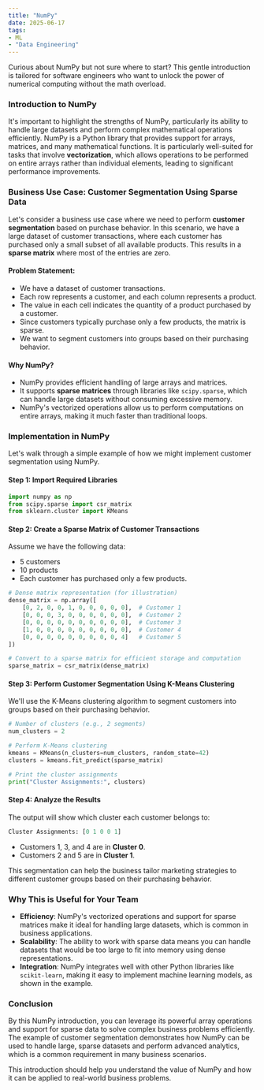 ```yaml
---
title: "NumPy"
date: 2025-06-17
tags:
- ML
- "Data Engineering"
---
```


Curious about NumPy but not sure where to start? This gentle introduction is tailored for software engineers who want to unlock the power of numerical computing without the math overload.

### Introduction to NumPy

It's important to highlight the strengths of NumPy, particularly its ability to handle large datasets and perform complex mathematical operations efficiently. NumPy is a Python library that provides support for arrays, matrices, and many mathematical functions. It is particularly well-suited for tasks that involve **vectorization**, which allows operations to be performed on entire arrays rather than individual elements, leading to significant performance improvements.

### Business Use Case: Customer Segmentation Using Sparse Data

Let's consider a business use case where we need to perform **customer segmentation** based on purchase behavior. In this scenario, we have a large dataset of customer transactions, where each customer has purchased only a small subset of all available products. This results in a **sparse matrix** where most of the entries are zero.

#### Problem Statement:
- We have a dataset of customer transactions.
- Each row represents a customer, and each column represents a product.
- The value in each cell indicates the quantity of a product purchased by a customer.
- Since customers typically purchase only a few products, the matrix is sparse.
- We want to segment customers into groups based on their purchasing behavior.

#### Why NumPy?
- NumPy provides efficient handling of large arrays and matrices.
- It supports **sparse matrices** through libraries like `scipy.sparse`, which can handle large datasets without consuming excessive memory.
- NumPy's vectorized operations allow us to perform computations on entire arrays, making it much faster than traditional loops.

### Implementation in NumPy

Let's walk through a simple example of how we might implement customer segmentation using NumPy.

#### Step 1: Import Required Libraries

```python
import numpy as np
from scipy.sparse import csr_matrix
from sklearn.cluster import KMeans
```

#### Step 2: Create a Sparse Matrix of Customer Transactions

Assume we have the following data:

- 5 customers
- 10 products
- Each customer has purchased only a few products.

```python
# Dense matrix representation (for illustration)
dense_matrix = np.array([
    [0, 2, 0, 0, 1, 0, 0, 0, 0, 0],  # Customer 1
    [0, 0, 0, 3, 0, 0, 0, 0, 0, 0],  # Customer 2
    [0, 0, 0, 0, 0, 0, 0, 0, 0, 0],  # Customer 3
    [1, 0, 0, 0, 0, 0, 0, 0, 0, 0],  # Customer 4
    [0, 0, 0, 0, 0, 0, 0, 0, 0, 4]   # Customer 5
])

# Convert to a sparse matrix for efficient storage and computation
sparse_matrix = csr_matrix(dense_matrix)
```

#### Step 3: Perform Customer Segmentation Using K-Means Clustering

We'll use the K-Means clustering algorithm to segment customers into groups based on their purchasing behavior.

```python
# Number of clusters (e.g., 2 segments)
num_clusters = 2

# Perform K-Means clustering
kmeans = KMeans(n_clusters=num_clusters, random_state=42)
clusters = kmeans.fit_predict(sparse_matrix)

# Print the cluster assignments
print("Cluster Assignments:", clusters)
```

#### Step 4: Analyze the Results

The output will show which cluster each customer belongs to:

```python
Cluster Assignments: [0 1 0 0 1]
```

- Customers 1, 3, and 4 are in **Cluster 0**.
- Customers 2 and 5 are in **Cluster 1**.

This segmentation can help the business tailor marketing strategies to different customer groups based on their purchasing behavior.

### Why This is Useful for Your Team

- **Efficiency**: NumPy's vectorized operations and support for sparse matrices make it ideal for handling large datasets, which is common in business applications.
- **Scalability**: The ability to work with sparse data means you can handle datasets that would be too large to fit into memory using dense representations.
- **Integration**: NumPy integrates well with other Python libraries like `scikit-learn`, making it easy to implement machine learning models, as shown in the example.

### Conclusion

By this NumPy introduction, you can leverage its powerful array operations and support for sparse data to solve complex business problems efficiently. The example of customer segmentation demonstrates how NumPy can be used to handle large, sparse datasets and perform advanced analytics, which is a common requirement in many business scenarios.

This introduction should help you understand the value of NumPy and how it can be applied to real-world business problems.
